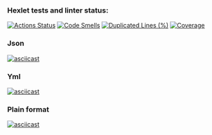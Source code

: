 ### Hexlet tests and linter status:
[![Actions Status](https://github.com/JonnyPovidlos/java-project-71/actions/workflows/hexlet-check.yml/badge.svg)](https://github.com/JonnyPovidlos/java-project-71/actions)
[![Code Smells](https://sonarcloud.io/api/project_badges/measure?project=JonnyPovidlos_java-project-71&metric=code_smells)](https://sonarcloud.io/summary/new_code?id=JonnyPovidlos_java-project-71)
[![Duplicated Lines (%)](https://sonarcloud.io/api/project_badges/measure?project=JonnyPovidlos_java-project-71&metric=duplicated_lines_density)](https://sonarcloud.io/summary/new_code?id=JonnyPovidlos_java-project-71)
[![Coverage](https://sonarcloud.io/api/project_badges/measure?project=JonnyPovidlos_java-project-71&metric=coverage)](https://sonarcloud.io/summary/new_code?id=JonnyPovidlos_java-project-71)

### Json
[![asciicast](https://asciinema.org/a/ZcZ63v56IBb0w8pFtSShwAnVI.svg)](https://asciinema.org/a/ZcZ63v56IBb0w8pFtSShwAnVI)

### Yml
[![asciicast](https://asciinema.org/a/bmG1NxhCSBNMGQqwlslmnlaZi.svg)](https://asciinema.org/a/bmG1NxhCSBNMGQqwlslmnlaZi)

### Plain format
[![asciicast](https://asciinema.org/a/PtAqq5XndCLJm0ux2xIZ5QoUk.svg)](https://asciinema.org/a/PtAqq5XndCLJm0ux2xIZ5QoUk)